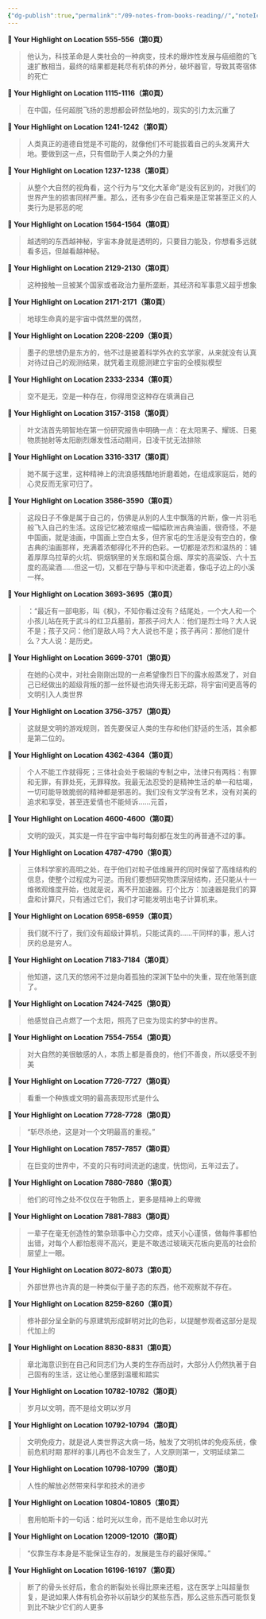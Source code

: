 ```yaml
---
{"dg-publish":true,"permalink":"/09-notes-from-books-reading//","noteIcon":"","created":"2024-05-20T06:59:15.268+02:00","updated":"2024-05-20T07:32:45.651+02:00"}
---
```


**📍 Your Highlight on Location 555-556（第0頁）**

> 他认为，科技革命是人类社会的一种病变，技术的爆炸性发展与癌细胞的飞速扩散相当，最终的结果都是耗尽有机体的养分，破坏器官，导致其寄宿体的死亡

**📍 Your Highlight on Location 1115-1116（第0頁）**

> 在中国，任何超脱飞扬的思想都会砰然坠地的，现实的引力太沉重了

**📍 Your Highlight on Location 1241-1242（第0頁）**

> 人类真正的道德自觉是不可能的，就像他们不可能拔着自己的头发离开大地。要做到这一点，只有借助于人类之外的力量

**📍 Your Highlight on Location 1237-1238（第0頁）**

> 从整个大自然的视角看，这个行为与“文化大革命”是没有区别的，对我们的世界产生的损害同样严重。那么，还有多少在自己看来是正常甚至正义的人类行为是邪恶的呢

**📍 Your Highlight on Location 1564-1564（第0頁）**

> 越透明的东西越神秘，宇宙本身就是透明的，只要目力能及，你想看多远就看多远，但越看越神秘。

**📍 Your Highlight on Location 2129-2130（第0頁）**

> 这种接触一旦被某个国家或者政治力量所垄断，其经济和军事意义超乎想象

**📍 Your Highlight on Location 2171-2171（第0頁）**

> 地球生命真的是宇宙中偶然里的偶然，

**📍 Your Highlight on Location 2208-2209（第0頁）**

> 墨子的思想仍是东方的，他不过是披着科学外衣的玄学家，从来就没有认真对待过自己的观测结果，就凭着主观臆测建立宇宙的全模拟模型

**📍 Your Highlight on Location 2333-2334（第0頁）**

> 空不是无，空是一种存在，你得用空这种存在填满自己

**📍 Your Highlight on Location 3157-3158（第0頁）**

> 叶文洁首先明智地在第一份研究报告中明确一点：在太阳黑子、耀斑、日冕物质抛射等太阳剧烈爆发性活动期间，日凌干扰无法排除

**📍 Your Highlight on Location 3316-3317（第0頁）**

> 她不属于这里，这种精神上的流浪感残酷地折磨着她，在组成家庭后，她的心灵反而无家可归了。

**📍 Your Highlight on Location 3586-3590（第0頁）**

> 这段日子不像是属于自己的，仿佛是从别的人生中飘落的片断，像一片羽毛般飞入自己的生活。这段记忆被浓缩成一幅幅欧洲古典油画，很奇怪，不是中国画，就是油画，中国画上空白太多，但齐家屯的生活是没有空白的，像古典的油画那样，充满着浓郁得化不开的色彩。一切都是浓烈和温热的：铺着厚厚乌拉草的火坑、铜烟锅里的关东烟和莫合烟、厚实的高粱饭、六十五度的高粱酒……但这一切，又都在宁静与平和中流逝着，像屯子边上的小溪一样。

**📍 Your Highlight on Location 3693-3695（第0頁）**

> ：“最近有一部电影，叫《枫》，不知你看过没有？结尾处，一个大人和一个小孩儿站在死于武斗的红卫兵墓前，那孩子问大人：他们是烈士吗？大人说不是；孩子又问：他们是敌人吗？大人说也不是；孩子再问：那他们是什么？大人说：是历史。

**📍 Your Highlight on Location 3699-3701（第0頁）**

> 在她的心灵中，对社会刚刚出现的一点希望像烈日下的露水般蒸发了，对自己已经做出的超级背叛的那一丝怀疑也消失得无影无踪，将宇宙间更高等的文明引入人类世界

**📍 Your Highlight on Location 3756-3757（第0頁）**

> 这就是文明的游戏规则，首先要保证人类的生存和他们舒适的生活，其余都是第二位的。

**📍 Your Highlight on Location 4362-4364（第0頁）**

> 个人不能工作就得死；三体社会处于极端的专制之中，法律只有两档：有罪和无罪，有罪处死，无罪释放。我最无法忍受的是精神生活的单一和枯竭，一切可能导致脆弱的精神都是邪恶的。我们没有文学没有艺术，没有对美的追求和享受，甚至连爱情也不能倾诉……元首，

**📍 Your Highlight on Location 4600-4600（第0頁）**

> 文明的毁灭，其实是一件在宇宙中每时每刻都在发生的再普通不过的事。

**📍 Your Highlight on Location 4787-4790（第0頁）**

> 三体科学家的高明之处，在于他们对粒子低维展开的同时保留了高维结构的信息，使整个过程成为可逆。而我们要想研究物质深层结构，还只能从十一维微观维度开始，也就是说，离不开加速器。打个比方：加速器是我们的算盘和计算尺，只有通过它们，我们才可能发明出电子计算机来。

**📍 Your Highlight on Location 6958-6959（第0頁）**

> 我们就不行了，我们没有超级计算机，只能试真的……干同样的事，惹人讨厌的总是穷人。

**📍 Your Highlight on Location 7183-7184（第0頁）**

> 他知道，这几天的悠闲不过是向着孤独的深渊下坠中的失重，现在他落到底了。

**📍 Your Highlight on Location 7424-7425（第0頁）**

> 他感觉自己点燃了一个太阳，照亮了已变为现实的梦中的世界。

**📍 Your Highlight on Location 7554-7554（第0頁）**

> 对大自然的美很敏感的人，本质上都是善良的，他们不善良，所以感受不到美

**📍 Your Highlight on Location 7726-7727（第0頁）**

> 看重一个种族或文明的最高表现形式是什么

**📍 Your Highlight on Location 7728-7728（第0頁）**

> “斩尽杀绝，这是对一个文明最高的重视。”

**📍 Your Highlight on Location 7857-7857（第0頁）**

> 在巨变的世界中，不变的只有时间流逝的速度，恍惚间，五年过去了。

**📍 Your Highlight on Location 7880-7880（第0頁）**

> 他们的可怜之处不仅仅在于物质上，更多是精神上的卑微

**📍 Your Highlight on Location 7881-7883（第0頁）**

> 一辈子在毫无创造性的繁杂琐事中心力交瘁，成天小心谨慎，做每件事都怕出错，对每个人都怕惹得不高兴，更是不敢透过玻璃天花板向更高的社会阶层望上一眼。

**📍 Your Highlight on Location 8072-8073（第0頁）**

> 外部世界也许真的是一种类似于量子态的东西，他不观察就不存在。

**📍 Your Highlight on Location 8259-8260（第0頁）**

> 修补部分呈全新的与原建筑形成鲜明对比的色彩，以提醒参观者这部分是现代加上的

**📍 Your Highlight on Location 8830-8831（第0頁）**

> 章北海意识到在自己和同志们为人类的生存而战时，大部分人仍然执著于自己固有的生活，这让他心里感到温暖和踏实

**📍 Your Highlight on Location 10782-10782（第0頁）**

> 岁月以文明，而不是给文明以岁月

**📍 Your Highlight on Location 10792-10794（第0頁）**

> 文明免疫力，就是说人类世界这大病一场，触发了文明机体的免疫系统，像前危机时期 那样的事儿再也不会发生了，人文原则第一，文明延续第二

**📍 Your Highlight on Location 10798-10799（第0頁）**

> 人性的解放必然带来科学和技术的进步

**📍 Your Highlight on Location 10804-10805（第0頁）**

> 套用帕斯卡的一句话：给时光以生命，而不是给生命以时光

**📍 Your Highlight on Location 12009-12010（第0頁）**

> “仅靠生存本身是不能保证生存的，发展是生存的最好保障。”

**📍 Your Highlight on Location 16196-16197（第0頁）**

> 断了的骨头长好后，愈合的断裂处长得比原来还粗，这在医学上叫超量恢复，是说如果人体有机会弥补以前缺少的某些东西，那么这些东西可能恢复到比不缺少它们的人更多
